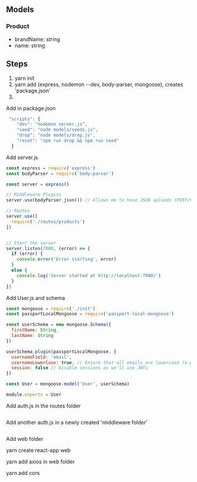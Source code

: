 ## Models

### Product
- brandName: string
- name: string

## Steps
1. yarn init
2. yarn add (express, nodemon --dev, body-parser, mongoose), creates 'package.json'
3. 

Add in package.json
```javascript
 "scripts": {
    "dev": "nodemon server.js",
    "seed": "node models/seeds.js",
    "drop": "node models/drop.js",
    "reset": "npm run drop && npm run seed"
  }
```

Add server.js
```javascript
const express = require('express')
const bodyParser = require('body-parser')

const server = express()

// Middleware Plugins
server.use(bodyParser.json()) // Allows me to have JSON uploads (POST/PUT/PATCH)

// Routes
server.use([
  require('./routes/products')
])


// Start the server
server.listen(7000, (error) => {
  if (error) {
    console.error('Error starting', error)
  }
  else {
    console.log('Server started at http://localhost:7000/')
  }
})

```

Add User.js and schema
```javascript
const mongoose = require('./init')
const passportLocalMongoose = require('passport-local-mongoose')

const userSchema = new mongoose.Schema({
  firstName: String,
  lastName: String
})

userSchema.plugin(passportLocalMongoose, {
  usernameField: 'email',
  usernameLowerCase: true, // Ensure that all emails are lowercase (e.g. BOB@gmail.com = bob@gmail.com)
  session: false // Disable sessions as we'll use JWTs
})

const User = mongoose.model('User', userSchema)

module.exports = User
```

Add auth.js in the routes folder
```javascript
```

Add another auth.js in a newly created 'middleware folder'
```javascript
```

Add web folder

yarn create react-app web

yarn add axios in web folder

yarn add cors
